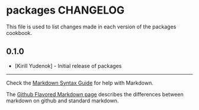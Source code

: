 packages CHANGELOG
==============

This file is used to list changes made in each version of the packages cookbook.

0.1.0
-----
- [Kirill Yudenok] - Initial release of packages

- - -
Check the [Markdown Syntax Guide](http://daringfireball.net/projects/markdown/syntax) for help with Markdown.

The [Github Flavored Markdown page](http://github.github.com/github-flavored-markdown/) describes the differences between markdown on github and standard markdown.